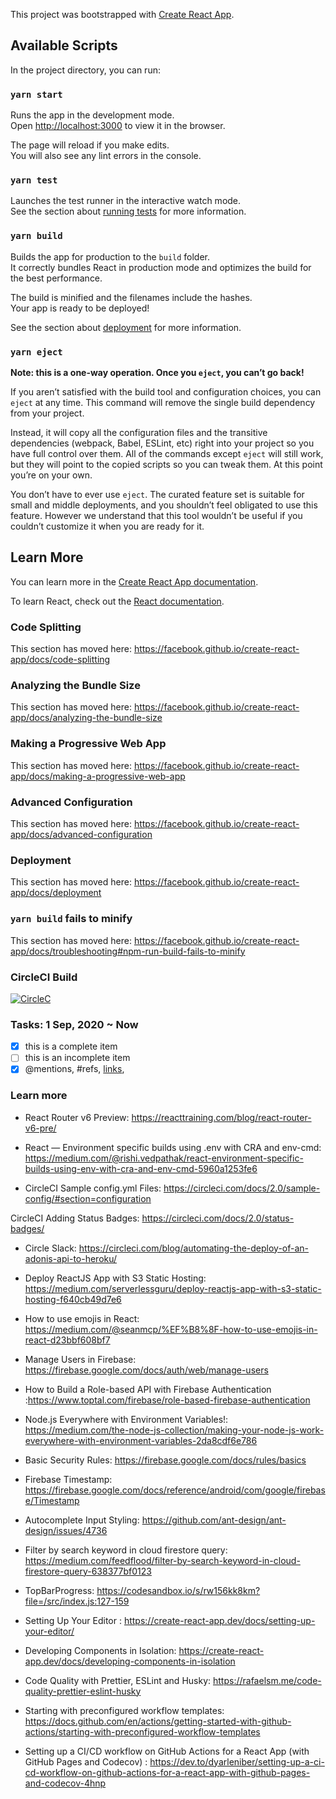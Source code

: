 This project was bootstrapped with [Create React App](https://github.com/facebook/create-react-app).

## Available Scripts

In the project directory, you can run:

### `yarn start`

Runs the app in the development mode.<br />
Open [http://localhost:3000](http://localhost:3000) to view it in the browser.

The page will reload if you make edits.<br />
You will also see any lint errors in the console.

### `yarn test`

Launches the test runner in the interactive watch mode.<br />
See the section about [running tests](https://facebook.github.io/create-react-app/docs/running-tests) for more information.

### `yarn build`

Builds the app for production to the `build` folder.<br />
It correctly bundles React in production mode and optimizes the build for the best performance.

The build is minified and the filenames include the hashes.<br />
Your app is ready to be deployed!

See the section about [deployment](https://facebook.github.io/create-react-app/docs/deployment) for more information.

### `yarn eject`

**Note: this is a one-way operation. Once you `eject`, you can’t go back!**

If you aren’t satisfied with the build tool and configuration choices, you can `eject` at any time. This command will remove the single build dependency from your project.

Instead, it will copy all the configuration files and the transitive dependencies (webpack, Babel, ESLint, etc) right into your project so you have full control over them. All of the commands except `eject` will still work, but they will point to the copied scripts so you can tweak them. At this point you’re on your own.

You don’t have to ever use `eject`. The curated feature set is suitable for small and middle deployments, and you shouldn’t feel obligated to use this feature. However we understand that this tool wouldn’t be useful if you couldn’t customize it when you are ready for it.

## Learn More

You can learn more in the [Create React App documentation](https://facebook.github.io/create-react-app/docs/getting-started).

To learn React, check out the [React documentation](https://reactjs.org/).

### Code Splitting

This section has moved here: https://facebook.github.io/create-react-app/docs/code-splitting

### Analyzing the Bundle Size

This section has moved here: https://facebook.github.io/create-react-app/docs/analyzing-the-bundle-size

### Making a Progressive Web App

This section has moved here: https://facebook.github.io/create-react-app/docs/making-a-progressive-web-app

### Advanced Configuration

This section has moved here: https://facebook.github.io/create-react-app/docs/advanced-configuration

### Deployment

This section has moved here: https://facebook.github.io/create-react-app/docs/deployment

### `yarn build` fails to minify

This section has moved here: https://facebook.github.io/create-react-app/docs/troubleshooting#npm-run-build-fails-to-minify

### CircleCI Build

[![CircleC](https://circleci.com/gh/chnirt/react-sendbird-messenger.svg?style=svg)](https://circleci.com/gh/chnirt/react-sendbird-messenger)

### Tasks: 1 Sep, 2020 ~ Now

- [x] this is a complete item
- [ ] this is an incomplete item
- [x] @mentions, #refs, [links](),

### Learn more

- React Router v6 Preview: https://reacttraining.com/blog/react-router-v6-pre/

- React — Environment specific builds using .env with CRA and env-cmd: https://medium.com/@rishi.vedpathak/react-environment-specific-builds-using-env-with-cra-and-env-cmd-5960a1253fe6

- CircleCI Sample config.yml Files: https://circleci.com/docs/2.0/sample-config/#section=configuration

CircleCI Adding Status Badges: https://circleci.com/docs/2.0/status-badges/

- Circle Slack: https://circleci.com/blog/automating-the-deploy-of-an-adonis-api-to-heroku/

- Deploy ReactJS App with S3 Static Hosting: https://medium.com/serverlessguru/deploy-reactjs-app-with-s3-static-hosting-f640cb49d7e6

- How to use emojis in React: https://medium.com/@seanmcp/%EF%B8%8F-how-to-use-emojis-in-react-d23bbf608bf7

- Manage Users in Firebase: https://firebase.google.com/docs/auth/web/manage-users

- How to Build a Role-based API with Firebase Authentication :https://www.toptal.com/firebase/role-based-firebase-authentication

- Node.js Everywhere with Environment Variables!: https://medium.com/the-node-js-collection/making-your-node-js-work-everywhere-with-environment-variables-2da8cdf6e786

- Basic Security Rules: https://firebase.google.com/docs/rules/basics

- Firebase Timestamp: https://firebase.google.com/docs/reference/android/com/google/firebase/Timestamp

- Autocomplete Input Styling:
  https://github.com/ant-design/ant-design/issues/4736

- Filter by search keyword in cloud firestore query: https://medium.com/feedflood/filter-by-search-keyword-in-cloud-firestore-query-638377bf0123

- TopBarProgress: https://codesandbox.io/s/rw156kk8km?file=/src/index.js:127-159

- Setting Up Your Editor : https://create-react-app.dev/docs/setting-up-your-editor/

- Developing Components in Isolation:
  https://create-react-app.dev/docs/developing-components-in-isolation

- Code Quality with Prettier, ESLint and Husky:
  https://rafaelsm.me/code-quality-prettier-eslint-husky

- Starting with preconfigured workflow templates: https://docs.github.com/en/actions/getting-started-with-github-actions/starting-with-preconfigured-workflow-templates

- Setting up a CI/CD workflow on GitHub Actions for a React App (with GitHub Pages and Codecov) : https://dev.to/dyarleniber/setting-up-a-ci-cd-workflow-on-github-actions-for-a-react-app-with-github-pages-and-codecov-4hnp
